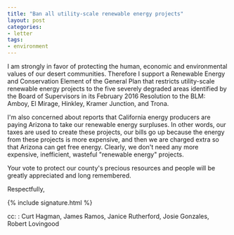 ```yaml
---
title: "Ban all utility-scale renewable energy projects"
layout: post
categories:
- letter
tags:
- environment
---
```


I am strongly in favor of protecting the human, economic and environmental values of our desert communities. Therefore I support a Renewable Energy and Conservation Element of the General Plan that restricts utility-scale renewable energy projects to the five severely degraded areas identified by the Board of Supervisors in its February 2016 Resolution to the BLM: Amboy, El Mirage, Hinkley, Kramer Junction, and Trona.

I'm also concerned about reports that California energy producers are paying Arizona to take our renewable energy surpluses. In other words, our taxes are used to create these projects, our bills go up because the energy from these projects is more expensive, and then we are charged extra so that Arizona can get free energy. Clearly, we don't need any more expensive, inefficient, wasteful "renewable energy" projects.

Your vote to protect our county's precious resources and people will be greatly appreciated and long remembered.

Respectfully,

{% include signature.html %}

cc:
: Curt Hagman, James Ramos, Janice Rutherford, Josie Gonzales, Robert Lovingood

